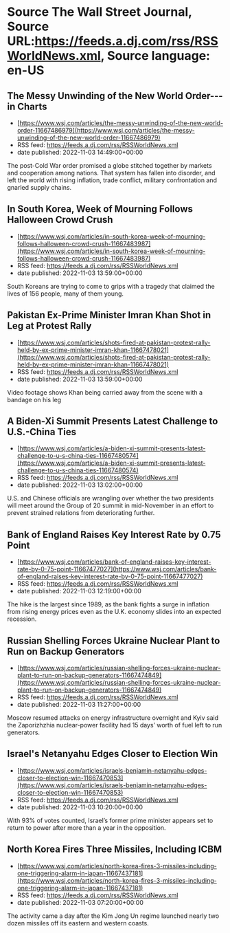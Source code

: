 # Source The Wall Street Journal, Source URL:https://feeds.a.dj.com/rss/RSSWorldNews.xml, Source language: en-US

## The Messy Unwinding of the New World Order---in Charts
 - [https://www.wsj.com/articles/the-messy-unwinding-of-the-new-world-order-11667486979](https://www.wsj.com/articles/the-messy-unwinding-of-the-new-world-order-11667486979)
 - RSS feed: https://feeds.a.dj.com/rss/RSSWorldNews.xml
 - date published: 2022-11-03 14:49:00+00:00

The post-Cold War order promised a globe stitched together by markets and cooperation among nations. That system has fallen into disorder, and left the world with rising inflation, trade conflict, military confrontation and gnarled supply chains.

## In South Korea, Week of Mourning Follows Halloween Crowd Crush
 - [https://www.wsj.com/articles/in-south-korea-week-of-mourning-follows-halloween-crowd-crush-11667483987](https://www.wsj.com/articles/in-south-korea-week-of-mourning-follows-halloween-crowd-crush-11667483987)
 - RSS feed: https://feeds.a.dj.com/rss/RSSWorldNews.xml
 - date published: 2022-11-03 13:59:00+00:00

South Koreans are trying to come to grips with a tragedy that claimed the lives of 156 people, many of them young.

## Pakistan Ex-Prime Minister Imran Khan Shot in Leg at Protest Rally
 - [https://www.wsj.com/articles/shots-fired-at-pakistan-protest-rally-held-by-ex-prime-minister-imran-khan-11667478021](https://www.wsj.com/articles/shots-fired-at-pakistan-protest-rally-held-by-ex-prime-minister-imran-khan-11667478021)
 - RSS feed: https://feeds.a.dj.com/rss/RSSWorldNews.xml
 - date published: 2022-11-03 13:59:00+00:00

Video footage shows Khan being carried away from the scene with a bandage on his leg

## A Biden-Xi Summit Presents Latest Challenge to U.S.-China Ties
 - [https://www.wsj.com/articles/a-biden-xi-summit-presents-latest-challenge-to-u-s-china-ties-11667480574](https://www.wsj.com/articles/a-biden-xi-summit-presents-latest-challenge-to-u-s-china-ties-11667480574)
 - RSS feed: https://feeds.a.dj.com/rss/RSSWorldNews.xml
 - date published: 2022-11-03 13:02:00+00:00

U.S. and Chinese officials are wrangling over whether the two presidents will meet around the Group of 20 summit in mid-November in an effort to prevent strained relations from deteriorating further.

## Bank of England Raises Key Interest Rate by 0.75 Point
 - [https://www.wsj.com/articles/bank-of-england-raises-key-interest-rate-by-0-75-point-11667477027](https://www.wsj.com/articles/bank-of-england-raises-key-interest-rate-by-0-75-point-11667477027)
 - RSS feed: https://feeds.a.dj.com/rss/RSSWorldNews.xml
 - date published: 2022-11-03 12:19:00+00:00

The hike is the largest since 1989, as the bank fights a surge in inflation from rising energy prices even as the U.K. economy slides into an expected recession.

## Russian Shelling Forces Ukraine Nuclear Plant to Run on Backup Generators
 - [https://www.wsj.com/articles/russian-shelling-forces-ukraine-nuclear-plant-to-run-on-backup-generators-11667474849](https://www.wsj.com/articles/russian-shelling-forces-ukraine-nuclear-plant-to-run-on-backup-generators-11667474849)
 - RSS feed: https://feeds.a.dj.com/rss/RSSWorldNews.xml
 - date published: 2022-11-03 11:27:00+00:00

Moscow resumed attacks on energy infrastructure overnight and Kyiv said the Zaporizhzhia nuclear-power facility had 15 days’ worth of fuel left to run generators.

## Israel's Netanyahu Edges Closer to Election Win
 - [https://www.wsj.com/articles/israels-benjamin-netanyahu-edges-closer-to-election-win-11667470853](https://www.wsj.com/articles/israels-benjamin-netanyahu-edges-closer-to-election-win-11667470853)
 - RSS feed: https://feeds.a.dj.com/rss/RSSWorldNews.xml
 - date published: 2022-11-03 10:20:00+00:00

With 93% of votes counted, Israel’s former prime minister appears set to return to power after more than a year in the opposition.

## North Korea Fires Three Missiles, Including ICBM
 - [https://www.wsj.com/articles/north-korea-fires-3-missiles-including-one-triggering-alarm-in-japan-11667437181](https://www.wsj.com/articles/north-korea-fires-3-missiles-including-one-triggering-alarm-in-japan-11667437181)
 - RSS feed: https://feeds.a.dj.com/rss/RSSWorldNews.xml
 - date published: 2022-11-03 07:20:00+00:00

The activity came a day after the Kim Jong Un regime launched nearly two dozen missiles off its eastern and western coasts.
